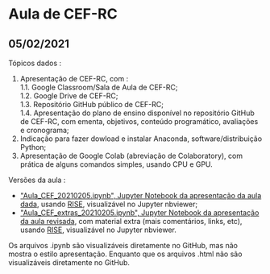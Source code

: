 # Aula de CEF-RC

## 05/02/2021

Tópicos dados :
1. Apresentação de CEF-RC, com :  
	1.1. Google Classroom/Sala de Aula de CEF-RC;  
	1.2. Google Drive de CEF-RC;  
	1.3. Repositório GitHub público de CEF-RC;  
	1.4. Apresentação do plano de ensino disponível no repositório GitHub de CEF-RC, com ementa, objetivos, conteúdo programático, avaliações e cronograma;
5. Indicação para fazer dowload e instalar Anaconda, software/distribuição Python;
6. Apresentação de Google Colab (abreviação de Colaboratory), com prática de alguns comandos simples, usando CPU e GPU.

Versões da aula :

- ["Aula_CEF_20210205.ipynb", Jupyter Notebook da apresentação da aula dada](https://nbviewer.jupyter.org/format/slides/github/rcolistete/Computacao_no_Ensino_de_Fisica_UFES_Alegre/blob/main/Aulas/Aula_20210205/Aula_CEF_20210205.ipynb?transition=convex#/), usando [RISE](https://rise.readthedocs.io/), visualizável no Jupyter nbviewer;
- ["Aula_CEF_extras_20210205.ipynb", Jupyter Notebook da apresentação da aula revisada](
  https://nbviewer.jupyter.org/format/slides/github/rcolistete/Computacao_no_Ensino_de_Fisica_UFES_Alegre/blob/main/Aulas/Aula_20210205/Aula_CEF_extras_20210205.ipynb?transition=convex#/), com material extra (mais comentários, links, etc), usando [RISE](https://rise.readthedocs.io/), visualizável no Jupyter nbviewer.

Os arquivos .ipynb são visualizáveis diretamente no GitHub, mas não mostra o estilo apresentação. Enquanto que os arquivos .html não são visualizáveis diretamente no GitHub.

